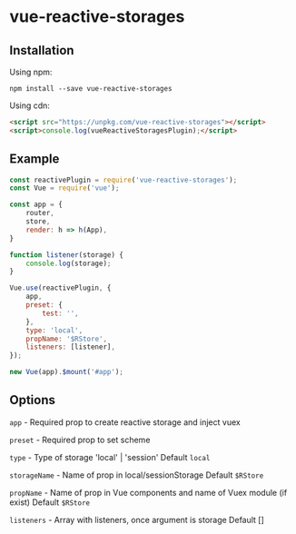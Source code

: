 # vue-reactive-storages

## Installation

Using npm:
```
npm install --save vue-reactive-storages
```
Using cdn:
```html
<script src="https://unpkg.com/vue-reactive-storages"></script>
<script>console.log(vueReactiveStoragesPlugin);</script>
```

## Example

```js
const reactivePlugin = require('vue-reactive-storages');
const Vue = require('vue');

const app = {
    router,
    store,
    render: h => h(App),
}

function listener(storage) {
    console.log(storage);
}

Vue.use(reactivePlugin, {
    app,
    preset: {
        test: '',
    },
    type: 'local',
    propName: '$RStore',
    listeners: [listener],
});

new Vue(app).$mount('#app');
```

## Options

`app` - Required prop to create reactive storage and inject vuex

`preset` - Required prop to set scheme

`type` - Type of storage 'local' | 'session' Default `local`

`storageName` - Name of prop in local/sessionStorage Default `$RStore`

`propName` - Name of prop in Vue components and name of Vuex module (if exist) Default `$RStore`

`listeners` - Array with listeners, once argument is storage Default []
